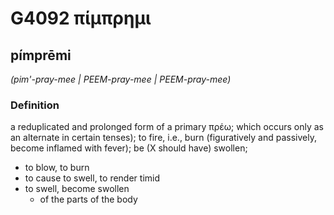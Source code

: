 # G4092 πίμπρημι

## pímprēmi

_(pim'-pray-mee | PEEM-pray-mee | PEEM-pray-mee)_

### Definition

a reduplicated and prolonged form of a primary πρέω; which occurs only as an alternate in certain tenses); to fire, i.e., burn (figuratively and passively, become inflamed with fever); be (X should have) swollen; 

- to blow, to burn
- to cause to swell, to render timid
- to swell, become swollen
  - of the parts of the body
